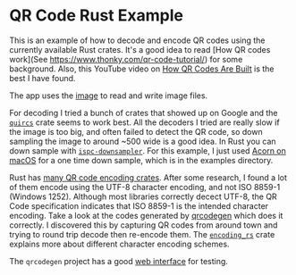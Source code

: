 # QR Code Rust Example

This is an example of how to decode and encode QR codes using the currently available Rust crates. It's a good idea to read [How QR codes work](See https://www.thonky.com/qr-code-tutorial/) for some background.  Also, this YouTube video on [How QR Codes Are Built](https://www.youtube.com/watch?v=142TGhaTMtI) is the best I have found.

The app uses the [image](https://docs.rs/image/latest/image/) to read and write image files.

For decoding I tried a bunch of crates that showed up on Google and the [`quircs`](https://docs.rs/quircs/latest/quircs/) crate seems to work best.  All the decoders I tried are really slow if the image is too big, and often failed to detect the QR code, so down sampling the image to around ~500 wide is a good idea.  In Rust you can down sample with [`ispc-downsampler`](https://lib.rs/crates/ispc-downsampler). For this example, I just used [Acorn on macOS](https://flyingmeat.com/acorn/) for a one time down sample, which is in the examples directory.

Rust has [many QR code encoding crates](https://crates.io/search?q=qrcode).  After some research, I found a lot of them encode using the UTF-8 character encoding, and not ISO 8859-1 (Windows 1252).  Although most libraries correctly decect UTF-8, the QR Code specification indicates that ISO 8859-1 is the intended character encoding. Take a look at the codes generated by [qrcodegen](https://crates.io/crates/qrcodegen) which does it correctly.  I discovered this by capturing QR codes from around town and trying to round trip decode then re-encode them. The [`encoding_rs`](https://docs.rs/encoding_rs/0.8.33/encoding_rs/index.html#iso-8859-1) crate explains more about different character encoding schemes.

The `qrcodegen` project has a good [web interface](https://www.nayuki.io/page/qr-code-generator-library) for testing.
